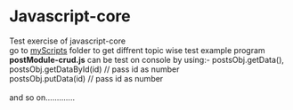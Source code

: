 # Javascript-core
Test exercise of javascript-core  <br>
go to <a href="https://github.com/theranjitkumar/Javascript-core/tree/master/myScripts">myScripts</a> folder to get diffrent topic wise test example program
<br>
<b>postModule-crud.js</b> can be test on console by using:-
postsObj.getData(), <br>
postsObj.getDataById(id) // pass id as number <br>
postsObj.putData(id) // pass id as number <br>
<br>
and so on.............
